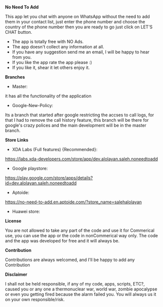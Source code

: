 **No Need To Add**

This app let you chat with anyone on WhatsApp without the need to add them in your contact list, just enter the phone number and choose the country of the phone number then you are ready to go just click on LET'S CHAT button.

- The app is totally free with NO Ads.
- The app doesn't collect any information at all.
- If you have any suggestion send me an email, I will be happy to hear from you.
- If you like the app rate the app please :)
- If you like it, shear it let others enjoy it.


**Branches**
- Master:

it has all the functionality of the application

- Google-New-Policy:

Its a branch that started after google restricting the accses to call logs, for that I had to remove the call history feature, this branch will be there for google's crazy polices and the main development will be in the master branch. 

**Store Links**

- XDA Labs (Full features) {Recommended}:

https://labs.xda-developers.com/store/app/dev.alolayan.saleh.noneedtoadd

- Google playstore:

https://play.google.com/store/apps/details?id=dev.alolayan.saleh.noneedtoadd


- Aptoide:

https://no-need-to-add.en.aptoide.com/?store_name=salehalolayan

- Huawei store:

**License**

You are not allowed to take any part of the code and use it for Commerical use, you can use the app or the code in nonCommerical way only.
The code and the app was developed for free and it will always be.

**Contribution**

Contributions are always welcomed, and I'll be happy to add any Contribution

**Disclaimer**

I shall not be held responsible, if any of my code, apps, scripts, ETC?, caused you or any one a thermonuclear war, world war, zombie apocalypse or even you getting fired because the alarm failed you. You will always us it on your own responsible/risk.
